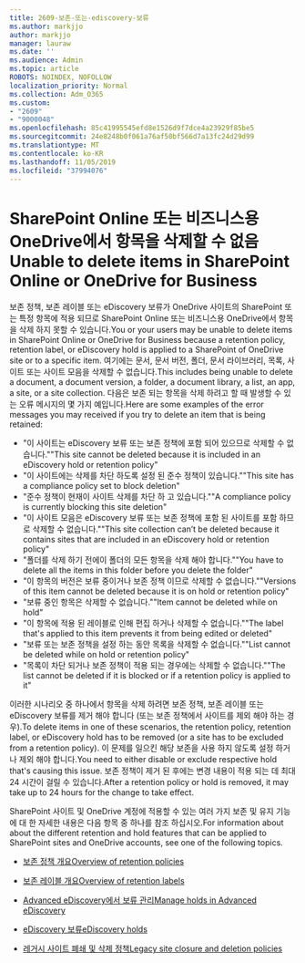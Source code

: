 ```yaml
---
title: 2609-보존-또는-ediscovery-보류
ms.author: markjjo
author: markjjo
manager: lauraw
ms.date: ''
ms.audience: Admin
ms.topic: article
ROBOTS: NOINDEX, NOFOLLOW
localization_priority: Normal
ms.collection: Adm_O365
ms.custom:
- "2609"
- "9000048"
ms.openlocfilehash: 85c41995545efd8e1526d9f7dce4a23929f85be5
ms.sourcegitcommit: 24e8248b0f061a76af50bf566d7a13fc24d29d99
ms.translationtype: MT
ms.contentlocale: ko-KR
ms.lasthandoff: 11/05/2019
ms.locfileid: "37994076"
---
```

# <a name="unable-to-delete-items-in-sharepoint-online-or-onedrive-for-business"></a><span data-ttu-id="62d0a-102">SharePoint Online 또는 비즈니스용 OneDrive에서 항목을 삭제할 수 없음</span><span class="sxs-lookup"><span data-stu-id="62d0a-102">Unable to delete items in SharePoint Online or OneDrive for Business</span></span>

<span data-ttu-id="62d0a-103">보존 정책, 보존 레이블 또는 eDiscovery 보류가 OneDrive 사이트의 SharePoint 또는 특정 항목에 적용 되므로 SharePoint Online 또는 비즈니스용 OneDrive에서 항목을 삭제 하지 못할 수 있습니다.</span><span class="sxs-lookup"><span data-stu-id="62d0a-103">You or your users may be unable to delete items in SharePoint Online or OneDrive for Business because a retention policy, retention label, or eDiscovery hold is applied to a SharePoint of OneDrive site or to a specific item.</span></span> <span data-ttu-id="62d0a-104">여기에는 문서, 문서 버전, 폴더, 문서 라이브러리, 목록, 사이트 또는 사이트 모음을 삭제할 수 없습니다.</span><span class="sxs-lookup"><span data-stu-id="62d0a-104">This includes being unable to delete a document, a document version, a folder, a document library, a list, an app, a site, or a site collection.</span></span> <span data-ttu-id="62d0a-105">다음은 보존 되는 항목을 삭제 하려고 할 때 발생할 수 있는 오류 메시지의 몇 가지 예입니다.</span><span class="sxs-lookup"><span data-stu-id="62d0a-105">Here are some examples of the error messages you may received if you try to delete an item that is being retained:</span></span>

- <span data-ttu-id="62d0a-106">"이 사이트는 eDiscovery 보류 또는 보존 정책에 포함 되어 있으므로 삭제할 수 없습니다."</span><span class="sxs-lookup"><span data-stu-id="62d0a-106">"This site cannot be deleted because it is included in an eDiscovery hold or retention policy"</span></span>
- <span data-ttu-id="62d0a-107">"이 사이트에는 삭제를 차단 하도록 설정 된 준수 정책이 있습니다."</span><span class="sxs-lookup"><span data-stu-id="62d0a-107">"This site has a compliance policy set to block deletion"</span></span>
- <span data-ttu-id="62d0a-108">"준수 정책이 현재이 사이트 삭제를 차단 하 고 있습니다."</span><span class="sxs-lookup"><span data-stu-id="62d0a-108">"A compliance policy is currently blocking this site deletion"</span></span>
- <span data-ttu-id="62d0a-109">"이 사이트 모음은 eDiscovery 보류 또는 보존 정책에 포함 된 사이트를 포함 하므로 삭제할 수 없습니다."</span><span class="sxs-lookup"><span data-stu-id="62d0a-109">"This site collection can’t be deleted because it contains sites that are included in an eDiscovery hold or retention policy"</span></span>
- <span data-ttu-id="62d0a-110">"폴더를 삭제 하기 전에이 폴더의 모든 항목을 삭제 해야 합니다."</span><span class="sxs-lookup"><span data-stu-id="62d0a-110">"You have to delete all the items in this folder before you delete the folder"</span></span>
- <span data-ttu-id="62d0a-111">"이 항목의 버전은 보류 중이거나 보존 정책 이므로 삭제할 수 없습니다."</span><span class="sxs-lookup"><span data-stu-id="62d0a-111">"Versions of this item cannot be deleted because it is on hold or retention policy"</span></span>
- <span data-ttu-id="62d0a-112">"보류 중인 항목은 삭제할 수 없습니다."</span><span class="sxs-lookup"><span data-stu-id="62d0a-112">"Item cannot be deleted while on hold"</span></span>
- <span data-ttu-id="62d0a-113">"이 항목에 적용 된 레이블로 인해 편집 하거나 삭제할 수 없습니다."</span><span class="sxs-lookup"><span data-stu-id="62d0a-113">"The label that's applied to this item prevents it from being edited or deleted"</span></span>
- <span data-ttu-id="62d0a-114">"보류 또는 보존 정책을 설정 하는 동안 목록을 삭제할 수 없습니다."</span><span class="sxs-lookup"><span data-stu-id="62d0a-114">"List cannot be deleted while on hold or retention policy"</span></span>
- <span data-ttu-id="62d0a-115">"목록이 차단 되거나 보존 정책이 적용 되는 경우에는 삭제할 수 없습니다."</span><span class="sxs-lookup"><span data-stu-id="62d0a-115">"The list cannot be deleted if it is blocked or if a retention policy is applied to it"</span></span>

<span data-ttu-id="62d0a-116">이러한 시나리오 중 하나에서 항목을 삭제 하려면 보존 정책, 보존 레이블 또는 eDiscovery 보류를 제거 해야 합니다 (또는 보존 정책에서 사이트를 제외 해야 하는 경우).</span><span class="sxs-lookup"><span data-stu-id="62d0a-116">To delete items in one of these scenarios, the retention policy, retention label, or eDiscovery hold has to be removed (or a site has to be excluded from a retention policy).</span></span> <span data-ttu-id="62d0a-117">이 문제를 일으킨 해당 보존을 사용 하지 않도록 설정 하거나 제외 해야 합니다.</span><span class="sxs-lookup"><span data-stu-id="62d0a-117">You need to either disable or exclude respective hold that's causing this issue.</span></span> <span data-ttu-id="62d0a-118">보존 정책이 제거 된 후에는 변경 내용이 적용 되는 데 최대 24 시간이 걸릴 수 있습니다.</span><span class="sxs-lookup"><span data-stu-id="62d0a-118">After a retention policy or hold is removed, it may take up to 24 hours for the change to take effect.</span></span> 

<span data-ttu-id="62d0a-119">SharePoint 사이트 및 OneDrive 계정에 적용할 수 있는 여러 가지 보존 및 유지 기능에 대 한 자세한 내용은 다음 항목 중 하나를 참조 하십시오.</span><span class="sxs-lookup"><span data-stu-id="62d0a-119">For information about about the different retention and hold features that can be applied to SharePoint sites and OneDrive accounts, see one of the following topics.</span></span>

- [<span data-ttu-id="62d0a-120">보존 정책 개요</span><span class="sxs-lookup"><span data-stu-id="62d0a-120">Overview of retention policies</span></span>](https://docs.microsoft.com/microsoft-365/compliance/retention-policies)

- [<span data-ttu-id="62d0a-121">보존 레이블 개요</span><span class="sxs-lookup"><span data-stu-id="62d0a-121">Overview of retention labels</span></span>](https://docs.microsoft.com/microsoft-365/compliance/labels)

- [<span data-ttu-id="62d0a-122">Advanced eDiscovery에서 보류 관리</span><span class="sxs-lookup"><span data-stu-id="62d0a-122">Manage holds in Advanced eDiscovery</span></span>](https://docs.microsoft.com/microsoft-365/compliance/managing-holds)

- [<span data-ttu-id="62d0a-123">eDiscovery 보류</span><span class="sxs-lookup"><span data-stu-id="62d0a-123">eDiscovery holds</span></span>](https://docs.microsoft.com/microsoft-365/compliance/ediscovery-cases#step-4-place-content-locations-on-hold)

- [<span data-ttu-id="62d0a-124">레거시 사이트 폐쇄 및 삭제 정책</span><span class="sxs-lookup"><span data-stu-id="62d0a-124">Legacy site closure and deletion policies</span></span>](https://support.office.com/article/Use-policies-for-site-closure-and-deletion-A8280D82-27FD-48C5-9ADF-8A5431208BA5)
